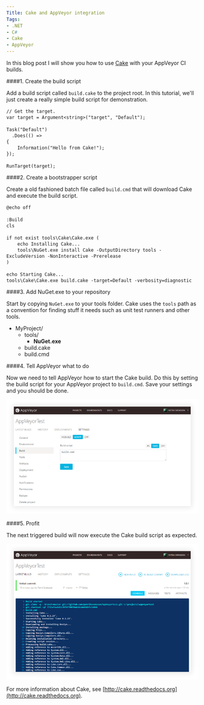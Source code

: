 ```yaml
---
Title: Cake and AppVeyor integration
Tags:
- .NET
- C#
- Cake
- AppVeyor
---
```


In this blog post I will show you how to use [Cake](https://github.com/cake-build/cake) with your AppVeyor CI builds.

<!--excerpt-->

####1. Create the build script

Add a build script called `build.cake` to the project root. In this tutorial, we'll just create a really simple build script for demonstration.

	// Get the target.
	var target = Argument<string>("target", "Default");

	Task("Default")
	  .Does(() =>
	{
		Information("Hello from Cake!");
	});

	RunTarget(target);

####2. Create a bootstrapper script

Create a old fashioned batch file called `build.cmd` that will download Cake and execute the build script.

	@echo off

	:Build
	cls

	if not exist tools\Cake\Cake.exe ( 
		echo Installing Cake...
		tools\NuGet.exe install Cake -OutputDirectory tools -ExcludeVersion -NonInteractive -Prerelease
	)

	echo Starting Cake...
	tools\Cake\Cake.exe build.cake -target=Default -verbosity=diagnostic

####3. Add NuGet.exe to your repository

Start by copying `NuGet.exe` to your tools folder. Cake uses the `tools` path as a convention for finding stuff it needs such as unit test runners and other tools.

* MyProject/
  * tools/
     * **NuGet.exe**
  * build.cake
  * build.cmd

####4. Tell AppVeyor what to do

Now we need to tell AppVeyor how to start the Cake build. Do this by setting the build script for your AppVeyor project to `build.cmd`. Save your settings and you should be done.

![AppVeyor Build Settings](/images/cake-appveyor-build-settings.png)

####5. Profit

The next triggered build will now execute the Cake build script as expected.

![AppVeyor Build](/images/cake-appveyor-profit.png)

For more information about Cake, see [http://cake.readthedocs.org](http://cake.readthedocs.org).
